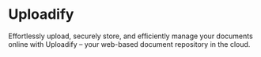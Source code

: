 # Uploadify
Effortlessly upload, securely store, and efficiently manage your documents online with Uploadify – your web-based document repository in the cloud.

